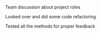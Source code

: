 Team discussion about project roles

Looked over and did some code refactoring

Tested all the methods for proper feedback
